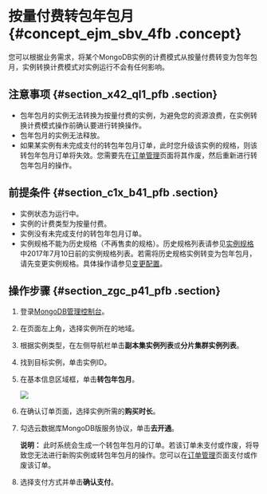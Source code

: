 # 按量付费转包年包月 {#concept_ejm_sbv_4fb .concept}

您可以根据业务需求，将某个MongoDB实例的计费模式从按量付费转变为包年包月，实例转换计费模式对实例运行不会有任何影响。

## 注意事项 {#section_x42_ql1_pfb .section}

-   包年包月的实例无法转换为按量付费的实例，为避免您的资源浪费，在实例转换计费模式操作前确认要进行转换操作。
-   包年包月的实例无法释放。
-   如果某实例有未完成支付的转包年包月订单，此时您升级该实例的规格，则该转包年包月订单将失效。您需要先在[订单管理](https://expense.console.aliyun.com/#/order/list/)页面将其作废，然后重新进行转包年包月的操作。

## 前提条件 {#section_c1x_b41_pfb .section}

-   实例状态为运行中。
-   实例的计费类型为按量付费。
-   实例没有未完成支付的转包年包月订单。
-   实例规格不能为历史规格（不再售卖的规格）。历史规格列表请参见[实例规格](../../../../intl.zh-CN/产品简介/实例规格表.md#section_hxm_lmc_bfb)中2017年7月10日前的实例规格列表。若需将历史规格实例转变为包年包月，请先变更实例规格。具体操作请参见[变更配置](intl.zh-CN/用户指南/实例管理/变更配置方案概览.md#)。

## 操作步骤 {#section_zgc_p41_pfb .section}

1.  登录[MongoDB管理控制台](https://mongodb.console.aliyun.com/)。
2.  在页面左上角，选择实例所在的地域。
3.  根据实例类型，在左侧导航栏单击**副本集实例列表**或**分片集群实例列表**。
4.  找到目标实例，单击实例ID。
5.  在基本信息区域框，单击**转包年包月**。

    ![](http://static-aliyun-doc.oss-cn-hangzhou.aliyuncs.com/assets/img/24535/156774983214324_zh-CN.png)

6.  在确认订单页面，选择实例所需的**购买时长**。
7.  勾选云数据库MongoDB版服务协议，单击**去开通**。

    **说明：** 此时系统会生成一个转包年包月的订单。若该订单未支付或作废，将导致您无法进行新购实例或转包年包月的操作。您可以在[订单管理](https://expense.console.aliyun.com/#/order/list/)页面支付或作废该订单。

8.  选择支付方式并单击**确认支付**。

